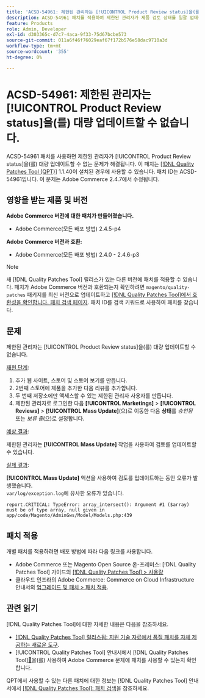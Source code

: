 ```yaml
---
title: 'ACSD-54961: 제한된 관리자는 [!UICONTROL Product Review status]을(를) 대량 업데이트할 수 없습니다.'
description: ACSD-54961 패치를 적용하여 제한된 관리자가 제품 검토 상태를 일괄 업데이트할 수 없는 Adobe Commerce 문제를 해결합니다.
feature: Products
role: Admin, Developer
exl-id: d303365c-d7c7-4aca-9f33-75d67bcbe573
source-git-commit: 011a6f46f76029eaf67f172b576e58dac9710a3d
workflow-type: tm+mt
source-wordcount: '355'
ht-degree: 0%

---
```


# ACSD-54961: 제한된 관리자는 [!UICONTROL Product Review status]을(를) 대량 업데이트할 수 없습니다.

ACSD-54961 패치를 사용하면 제한된 관리자가 [!UICONTROL Product Review status]을(를) 대량 업데이트할 수 없는 문제가 해결됩니다. 이 패치는 [[!DNL Quality Patches Tool (QPT)]](https://experienceleague.adobe.com/en/docs/commerce-operations/tools/quality-patches-tool/quality-patches-tool-to-self-serve-quality-patches) 1.1.40이 설치된 경우에 사용할 수 있습니다. 패치 ID는 ACSD-54961입니다. 이 문제는 Adobe Commerce 2.4.7에서 수정됩니다.

## 영향을 받는 제품 및 버전

**Adobe Commerce 버전에 대한 패치가 만들어졌습니다.**

* Adobe Commerce(모든 배포 방법) 2.4.5-p4

**Adobe Commerce 버전과 호환:**

* Adobe Commerce(모든 배포 방법) 2.4.0 - 2.4.6-p3

>[!NOTE]
>
>새 [!DNL Quality Patches Tool] 릴리스가 있는 다른 버전에 패치를 적용할 수 있습니다. 패치가 Adobe Commerce 버전과 호환되는지 확인하려면 `magento/quality-patches` 패키지를 최신 버전으로 업데이트하고 [[!DNL Quality Patches Tool]에서 호환성을 확인합니다. 패치 검색 페이지](https://experienceleague.adobe.com/tools/commerce-quality-patches/index.html). 패치 ID를 검색 키워드로 사용하여 패치를 찾습니다.

## 문제

제한된 관리자는 [!UICONTROL Product Review status]을(를) 대량 업데이트할 수 없습니다.

<u>재현 단계</u>:

1. 추가 웹 사이트, 스토어 및 스토어 보기를 만듭니다.
1. 2번째 스토어에 제품을 추가한 다음 리뷰를 추가합니다.
1. 두 번째 저장소에만 액세스할 수 있는 제한된 관리자 사용자를 만듭니다.
1. 제한된 관리자로 로그인한 다음 **[!UICONTROL &#x200B; Marketings]** > **[!UICONTROL Reviews]** > **[!UICONTROL Mass Update]**(으)로 이동한 다음 **상태**&#x200B;를 *승인됨* 또는 *보류 중*(으)로 설정합니다.

<u>예상 결과</u>:

제한된 관리자는 **[!UICONTROL Mass Update]** 작업을 사용하여 검토를 업데이트할 수 있습니다.

<u>실제 결과</u>:

**[!UICONTROL Mass Update]** 액션을 사용하여 검토를 업데이트하는 동안 오류가 발생했습니다.<br>
`var/log/exception.log`에 유사한 오류가 있습니다.

```
report.CRITICAL: TypeError: array_intersect(): Argument #1 ($array) must be of type array, null given in app/code/Magento/AdminGws/Model/Models.php:439
```

## 패치 적용

개별 패치를 적용하려면 배포 방법에 따라 다음 링크를 사용합니다.

* Adobe Commerce 또는 Magento Open Source 온-프레미스: [!DNL Quality Patches Tool] 가이드의 [[!DNL Quality Patches Tool] > 사용량](/help/tools/quality-patches-tool/usage.md)
* 클라우드 인프라의 Adobe Commerce: Commerce on Cloud Infrastructure 안내서의 [업그레이드 및 패치 > 패치 적용](https://experienceleague.adobe.com/docs/commerce-cloud-service/user-guide/develop/upgrade/apply-patches.html).

## 관련 읽기

[!DNL Quality Patches Tool]에 대한 자세한 내용은 다음을 참조하세요.

* [[!DNL Quality Patches Tool] 릴리스됨: 지원 기술 자료에서 품질 패치를 자체 제공하는 새로운 도구](https://experienceleague.adobe.com/en/docs/commerce-operations/tools/quality-patches-tool/quality-patches-tool-to-self-serve-quality-patches).
* [!UICONTROL Quality Patches Tool] 안내서에서  [!DNL Quality Patches Tool][&#128279;](/help/tools/quality-patches-tool/patches-available-in-qpt/check-patch-for-magento-issue-with-magento-quality-patches.md)을(를) 사용하여 Adobe Commerce 문제에 패치를 사용할 수 있는지 확인합니다.


QPT에서 사용할 수 있는 다른 패치에 대한 정보는 [!DNL Quality Patches Tool] 안내서에서 [[!DNL Quality Patches Tool]: 패치 검색](https://experienceleague.adobe.com/tools/commerce-quality-patches/index.html)을 참조하세요.
